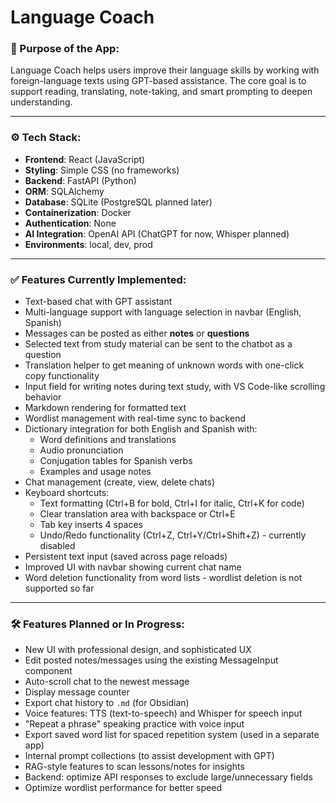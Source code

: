 # Language Coach


### 🎯 Purpose of the App:
Language Coach helps users improve their language skills by working with foreign-language texts using GPT-based assistance. The core goal is to support reading, translating, note-taking, and smart prompting to deepen understanding.

---

### ⚙️ Tech Stack:
- **Frontend**: React (JavaScript)
- **Styling**: Simple CSS (no frameworks)
- **Backend**: FastAPI (Python)
- **ORM**: SQLAlchemy
- **Database**: SQLite (PostgreSQL planned later)
- **Containerization**: Docker
- **Authentication**: None
- **AI Integration**: OpenAI API (ChatGPT for now, Whisper planned)
- **Environments**: local, dev, prod

---

### ✅ Features Currently Implemented:
- Text-based chat with GPT assistant
- Multi-language support with language selection in navbar (English, Spanish)
- Messages can be posted as either **notes** or **questions**
- Selected text from study material can be sent to the chatbot as a question
- Translation helper to get meaning of unknown words with one-click copy functionality
- Input field for writing notes during text study, with VS Code-like scrolling behavior
- Markdown rendering for formatted text
- Wordlist management with real-time sync to backend
- Dictionary integration for both English and Spanish with:
  - Word definitions and translations
  - Audio pronunciation
  - Conjugation tables for Spanish verbs
  - Examples and usage notes
- Chat management (create, view, delete chats)
- Keyboard shortcuts:
  - Text formatting (Ctrl+B for bold, Ctrl+I for italic, Ctrl+K for code)
  - Clear translation area with backspace or Ctrl+E
  - Tab key inserts 4 spaces
  - Undo/Redo functionality (Ctrl+Z, Ctrl+Y/Ctrl+Shift+Z) - currently disabled
- Persistent text input (saved across page reloads)
- Improved UI with navbar showing current chat name
- Word deletion functionality from word lists - wordlist deletion is not supported so far

---

### 🛠️ Features Planned or In Progress:
- New UI with professional design, and sophisticated UX
- Edit posted notes/messages using the existing MessageInput component
- Auto-scroll chat to the newest message
- Display message counter
- Export chat history to `.md` (for Obsidian)
- Voice features: TTS (text-to-speech) and Whisper for speech input
- "Repeat a phrase" speaking practice with voice input
- Export saved word list for spaced repetition system (used in a separate app)
- Internal prompt collections (to assist development with GPT)
- RAG-style features to scan lessons/notes for insights
- Backend: optimize API responses to exclude large/unnecessary fields
- Optimize wordlist performance for better speed